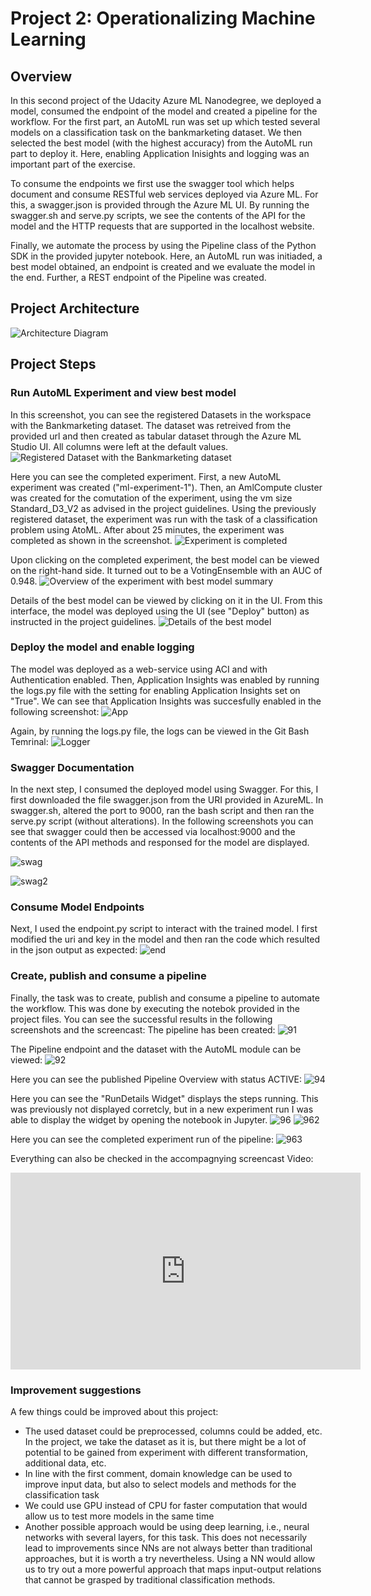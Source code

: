 # Project 2: Operationalizing Machine Learning

## Overview

In this second project of the Udacity Azure ML Nanodegree, we deployed a model, consumed the endpoint of the model and created a pipeline for the workflow. For the first part, an AutoML run was set up which tested several models on a classification task on the bankmarketing dataset. We then selected the best model (with the highest accuracy) from the AutoML run part to deploy it. Here, enabling Application Inisights and logging was an important part of the exercise. 

To consume the endpoints we first use the swagger tool which helps document and consume RESTful web services deployed via Azure ML. For this, a swagger.json is provided through the Azure ML UI. By running the swagger.sh and serve.py scripts, we see the contents of the API for the model and the HTTP requests that are supported in the localhost website.

Finally, we automate the process by using the Pipeline class of the Python SDK in the provided jupyter notebook. Here, an AutoML run was initiaded, a best model obtained, an endpoint is created and we evaluate the model in the end. Further, a REST endpoint of the Pipeline was created.

## Project Architecture

![Architecture Diagram](screenshots/Architecture.png)

## Project Steps

### Run AutoML Experiment and view best model

In this screenshot, you can see the registered Datasets in the workspace with the Bankmarketing dataset. The dataset was retreived from the provided url and then created as tabular dataset through the Azure ML Studio UI. All columns were left at the default values.
![Registered Dataset with the Bankmarketing dataset](screenshots/step2_dataset_final.png)


Here you can see the completed experiment. First, a new AutoML experiment was created ("ml-experiment-1"). Then, an AmlCompute cluster was created for the comutation of the experiment, using the vm size Standard_D3_V2 as advised in the project guidelines. Using the previously registered dataset, the experiment was run with the task of a classification problem using AtoML. After about 25 minutes, the experiment was completed as shown in the screenshot.
![Experiment is completed](screenshots/step2_experiment_complete_final.png)

Upon clicking on the completed experiment, the best model can be viewed on the right-hand side. It turned out to be a VotingEnsemble with an AUC of 0.948.
![Overview of the experiment with best model summary](screenshots/step2_exp_overview_final.png)

Details of the best model can be viewed by clicking on it in the UI. From this interface, the model was deployed using the UI (see "Deploy" button) as instructed in the project guidelines.
![Details of the best model](screenshots/step2_experiment_bestModel_final.png)


### Deploy the model and enable logging

The model was deployed as a web-service using ACI and with Authentication enabled.  Then, Application Insights was enabled by running the logs.py file with the setting for enabling Application Insights set on "True". We can see that Application Insights was succesfully enabled in the following screenshot:
![App](screenshots/step4_ApplicationInsigh_enabled_final.png)

Again, by running the logs.py file, the logs can be viewed in the Git Bash Temrinal:
![Logger](screenshots/step4_Logger_final.png)

### Swagger Documentation

In the next step, I consumed the deployed model using Swagger.  For this, I first downloaded the file swagger.json from the URI provided in AzureML. In swagger.sh, altered the port to 9000, ran the bash script and then ran the serve.py script (without alterations). In the following screenshots you can see that swagger could then be accessed via localhost:9000 and the contents of the API methods and responsed for the model are displayed. 

![swag](screenshots/Step7_swaggerscreenshot.png)

![swag2](screenshots/step7_swaggerPart2.png)

### Consume Model Endpoints

Next,  I used the endpoint.py script to interact with the trained model. I first modified the uri and key in the model and then ran the code which resulted in the json output as expected:
![end](screenshots/step8_endpoint.png)


### Create, publish and consume a pipeline

Finally, the task was to create, publish and consume a pipeline to automate the workflow. This was done by executing the notebok provided in the project files. You can see the successful results in the following screenshots and the screencast:
The pipeline has been created:
![91](screenshots/step9_1_pipeline.png)

The Pipeline endpoint and the dataset with the AutoML module can be viewed:
![92](screenshots/step9_2_pipelineendpoint.png)

Here you can see the published Pipeline Overview with status ACTIVE:
![94](screenshots/step9_4_Rest.png)

Here you can see the "RunDetails Widget" displays the steps running. This was previously not displayed corretcly, but in a new experiment run I was able to display the widget by opening the notebook in Jupyter.
![96](screenshots/WIDGET)
![962](screenshots/WIDGET2.png)

Here you can see the completed experiment run of the pipeline:
![963](screenshots/step9_6_run3.png)

Everything can also be checked in the accompagnying screencast Video:

<iframe width="560" height="315" src="https://youtu.be/ZrFv812zXNk" frameborder="0" allowfullscreen></iframe>

### Improvement suggestions

A few things could be improved about this project: 

* The used dataset could be preprocessed, columns could be added, etc. In the project, we take the dataset as it is, but there might be a lot of potential to be gained from experiment with different transformation, additional data, etc.
* In line with the first comment, domain knowledge can be used to improve input data, but also to select models and methods for the classification task
* We could use GPU instead of CPU for faster computation that would allow us to test more models in the same time
* Another possible approach would be using deep learning, i.e., neural networks with several layers, for this task. This does not necessarily lead to improvements since NNs are not always better than traditional approaches, but it is worth a try nevertheless. Using a NN would allow us to try out a more powerful approach that maps input-output relations that cannot be grasped by traditional classification methods.










